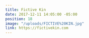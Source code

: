 ```yaml
---
title: Fictive Kin
date: 2017-12-11 14:05:00 -05:00
position: 18
image: "/uploads/FICTIVE%20KIN.jpg"
link: https://fictivekin.com
---
```


